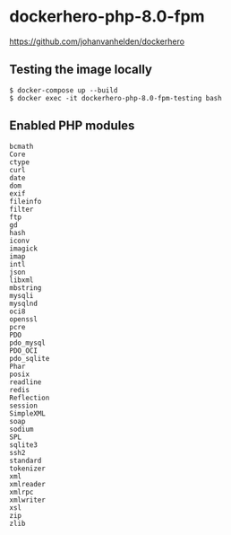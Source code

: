 # dockerhero-php-8.0-fpm

https://github.com/johanvanhelden/dockerhero

## Testing the image locally

```
$ docker-compose up --build
$ docker exec -it dockerhero-php-8.0-fpm-testing bash
```

## Enabled PHP modules

```
bcmath
Core
ctype
curl
date
dom
exif
fileinfo
filter
ftp
gd
hash
iconv
imagick
imap
intl
json
libxml
mbstring
mysqli
mysqlnd
oci8
openssl
pcre
PDO
pdo_mysql
PDO_OCI
pdo_sqlite
Phar
posix
readline
redis
Reflection
session
SimpleXML
soap
sodium
SPL
sqlite3
ssh2
standard
tokenizer
xml
xmlreader
xmlrpc
xmlwriter
xsl
zip
zlib
```
